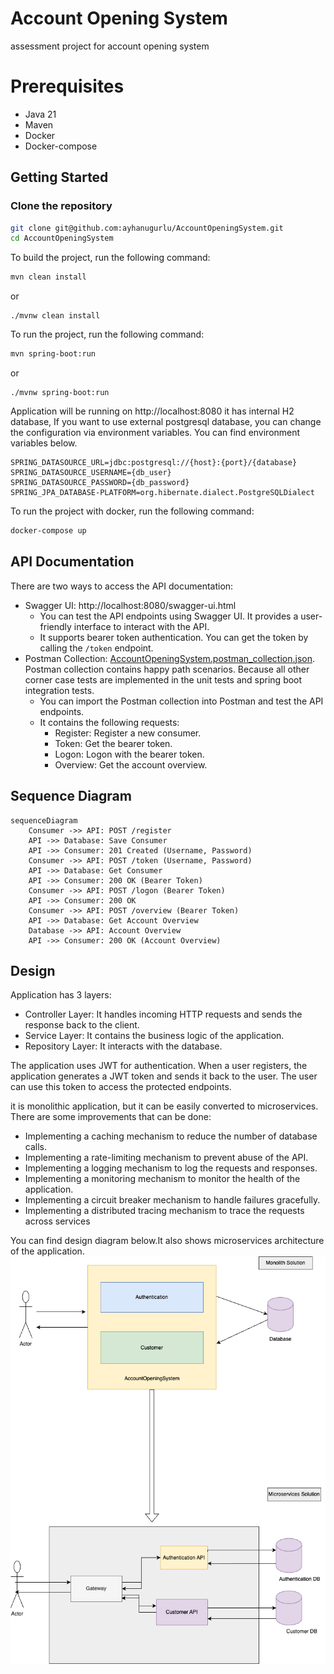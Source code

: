 # Account Opening System

assessment project for account opening system

# Prerequisites

- Java 21
- Maven
- Docker
- Docker-compose

## Getting Started

### Clone the repository

```bash
git clone git@github.com:ayhanugurlu/AccountOpeningSystem.git
cd AccountOpeningSystem
```

To build the project, run the following command:

```bash
mvn clean install
```

or

```shell
./mvnw clean install
```

To run the project, run the following command:

```bash
mvn spring-boot:run
```

or

```shell
./mvnw spring-boot:run
```

Application will be running on http://localhost:8080
it has internal H2 database, If you want to use external postgresql database, you can change the configuration
via environment variables. You can find environment variables below.

```properties
SPRING_DATASOURCE_URL=jdbc:postgresql://{host}:{port}/{database}
SPRING_DATASOURCE_USERNAME={db_user}
SPRING_DATASOURCE_PASSWORD={db_password}
SPRING_JPA_DATABASE-PLATFORM=org.hibernate.dialect.PostgreSQLDialect
```

To run the project with docker, run the following command:

```bash
docker-compose up
```

## API Documentation

There are two ways to access the API documentation:

- Swagger UI: http://localhost:8080/swagger-ui.html
    - You can test the API endpoints using Swagger UI. It provides a user-friendly interface to interact with the API.
    - It supports bearer token authentication. You can get the token by calling the `/token` endpoint.
- Postman Collection: [AccountOpeningSystem.postman_collection.json](AccountOpeningSystem.postman_collection.json).
  Postman collection contains happy path scenarios. Because all other corner case tests are implemented in the unit
  tests and spring boot integration tests.
    - You can import the Postman collection into Postman and test the API endpoints.
    - It contains the following requests:
        - Register: Register a new consumer.
        - Token: Get the bearer token.
        - Logon: Logon with the bearer token.
        - Overview: Get the account overview.

## Sequence Diagram

```mermaid
sequenceDiagram
    Consumer ->> API: POST /register
    API ->> Database: Save Consumer
    API ->> Consumer: 201 Created (Username, Password)
    Consumer ->> API: POST /token (Username, Password)
    API ->> Database: Get Consumer
    API ->> Consumer: 200 OK (Bearer Token)
    Consumer ->> API: POST /logon (Bearer Token)
    API ->> Consumer: 200 OK
    Consumer ->> API: POST /overview (Bearer Token)
    API ->> Database: Get Account Overview
    Database ->> API: Account Overview
    API ->> Consumer: 200 OK (Account Overview)
```

## Design

Application has 3 layers:

- Controller Layer: It handles incoming HTTP requests and sends the response back to the client.
- Service Layer: It contains the business logic of the application.
- Repository Layer: It interacts with the database.

The application uses JWT for authentication. When a user registers, the application generates a JWT token and sends it
back to the user. The user can use this token to access the protected endpoints.

it is monolithic application, but it can be easily converted to microservices.
There are some improvements that can be done:

- Implementing a caching mechanism to reduce the number of database calls.
- Implementing a rate-limiting mechanism to prevent abuse of the API.
- Implementing a logging mechanism to log the requests and responses.
- Implementing a monitoring mechanism to monitor the health of the application.
- Implementing a circuit breaker mechanism to handle failures gracefully.
- Implementing a distributed tracing mechanism to trace the requests across services

You can find design diagram below.It also shows microservices architecture of the application.
![AccountOpeningSystem.drawio.png](AccountOpeningSystem.drawio.png)



